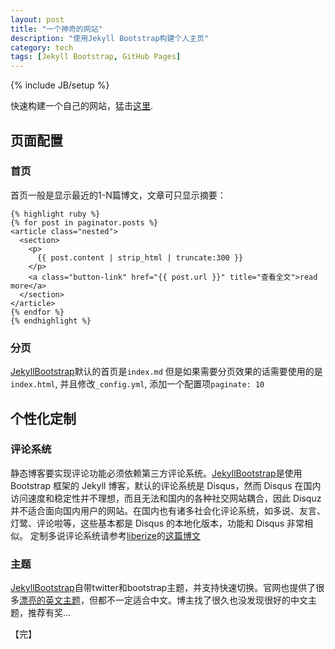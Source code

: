 ```yaml
---
layout: post
title: "一个神奇的网站"
description: "使用Jekyll Bootstrap构建个人主页"
category: tech
tags: [Jekyll Bootstrap, GitHub Pages]
---
```

{% include JB/setup %}

快速构建一个自己的网站，猛击[这里][jekyllbootstrap].

## 页面配置

### 首页
首页一般是显示最近的1-N篇博文，文章可只显示摘要：

    {% highlight ruby %}
    {% for post in paginator.posts %}
    <article class="nested">
      <section>
        <p>
          {{ post.content | strip_html | truncate:300 }}
        </p>
        <a class="button-link" href="{{ post.url }}" title="查看全文">read more</a>
      </section>
    </article>
    {% endfor %}
    {% endhighlight %}

### 分页
[JekyllBootstrap][jekyllbootstrap]默认的首页是`index.md`
但是如果需要分页效果的话需要使用的是`index.html`, 并且修改`_config.yml`, 添加一个配置项`paginate: 10`

## 个性化定制

### 评论系统
静态博客要实现评论功能必须依赖第三方评论系统。[JekyllBootstrap][jekyllbootstrap]是使用 Bootstrap 框架的 Jekyll 博客，默认的评论系统是 Disqus，然而 Disqus 在国内访问速度和稳定性并不理想，而且无法和国内的各种社交网站耦合，因此 Disquz 并不适合面向国内用户的网站。在国内也有诸多社会化评论系统，如多说、友言、灯鹭、评论啦等，这些基本都是 Disqus 的本地化版本，功能和 Disqus 非常相似。
定制多说评论系统请参考[liberize](http://liberize.me/)的[这篇博文](http://liberize.me/tech/jekyll-use-duoshuo-comment-system.html)

### 主题
[JekyllBootstrap][jekyllbootstrap]自带twitter和bootstrap主题，并支持快速切换。官网也提供了很多[漂亮的英文主题](http://jekyllthemes.org/)，但都不一定适合中文。博主找了很久也没发现很好的中文主题，推荐有奖...

【完】

[jekyllbootstrap]: http://jekyllbootstrap.com/